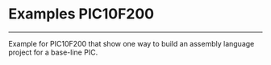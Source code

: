 # Examples PIC10F200
--------------------

Example for PIC10F200 that show one way to build 
an assembly language project for a base-line PIC.
